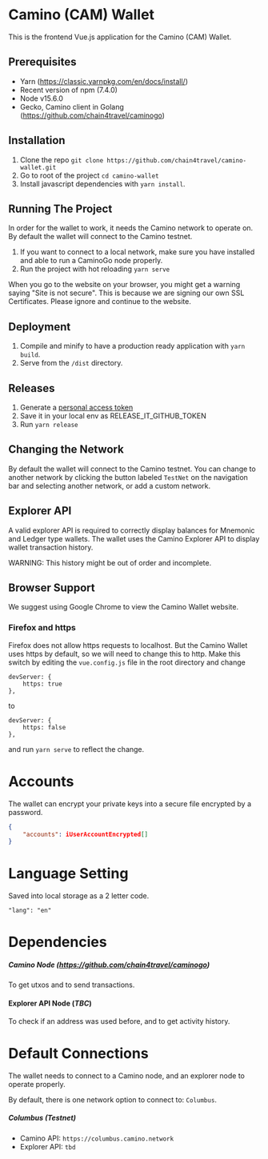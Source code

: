# Camino (CAM) Wallet

This is the frontend Vue.js application for the Camino (CAM) Wallet.

## Prerequisites

-   Yarn (https://classic.yarnpkg.com/en/docs/install/)
-   Recent version of npm (7.4.0)
-   Node v15.6.0
-   Gecko, Camino client in Golang (https://github.com/chain4travel/caminogo)

## Installation

1. Clone the repo `git clone https://github.com/chain4travel/camino-wallet.git`
2. Go to root of the project `cd camino-wallet`
3. Install javascript dependencies with `yarn install`.


## Running The Project

In order for the wallet to work, it needs the Camino network to operate on. By default the wallet will connect to the Camino testnet.

1. If you want to connect to a local network, make sure you have installed and able to run a CaminoGo node properly.
2. Run the project with hot reloading `yarn serve`

When you go to the website on your browser, you might get a warning saying
"Site is not secure". This is because we are signing our own SSL Certificates. Please ignore and continue to the website.

## Deployment

1.  Compile and minify to have a production ready application with `yarn build`.
2.  Serve from the `/dist` directory.

## Releases

1.  Generate a [personal access token](https://github.com/settings/tokens/new?scopes=repo&description=release-it)
2.  Save it in your local env as RELEASE_IT_GITHUB_TOKEN
3.  Run `yarn release`

## Changing the Network

By default the wallet will connect to the Camino testnet. You can change to another network by clicking the button labeled `TestNet` on the navigation bar and selecting another network, or add a custom network.

## Explorer API

A valid explorer API is required to correctly display balances for Mnemonic and Ledger type wallets.
The wallet uses the Camino Explorer API to display wallet transaction history.

WARNING: This history might be out of order and incomplete.

## Browser Support

We suggest using Google Chrome to view the Camino Wallet website.

### Firefox and https

Firefox does not allow https requests to localhost. But the Camino Wallet uses https by default, so we will need to change this to http. Make this switch by editing the `vue.config.js` file in the root directory and change

```
devServer: {
    https: true
},
```

to

```
devServer: {
    https: false
},
```

and run `yarn serve` to reflect the change.

# Accounts

The wallet can encrypt your private keys into a secure file encrypted by a password.

```json
{
    "accounts": iUserAccountEncrypted[]
}
```

# Language Setting

Saved into local storage as a 2 letter code.

```
"lang": "en"
```

# Dependencies

##### Camino Node (https://github.com/chain4travel/caminogo)

To get utxos and to send transactions.

#### Explorer API Node (_TBC_)

To check if an address was used before, and to get activity history.

# Default Connections

The wallet needs to connect to a Camino node, and an explorer node to operate properly.

By default, there is one network option to connect to: `Columbus`.

##### Columbus (Testnet)

-   Camino API: `https://columbus.camino.network`
-   Explorer API: `tbd`
